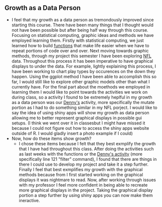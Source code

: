 ## Growth as a Data Person
- I feel that my growth as a data person as tremondously improved since starting this course. There have been many things that I thought would not have been possible but after being half way through this course. Focusing on statistical computing, graphic ideas and methods we have employed learning them. Firstly with statistical computing, we just learned how to build [functions](https://github.com/JADunivan5/activity09-functions-intro/blob/main/activity09-functions-intro.md) that make life easier when we have to repeat portions of code over and over. Next moving towards graphic methods, through my project this semester I have been exploring [NFL](https://github.com/JADunivan5/STA418_Project/blob/main/NFL_Project.Rmd) data. Throughout this process it has been imperative to have graphical displays to under the data. For example, lightly explaining this process, I have been working to chart play types by occurences on the down they happen. Using the ggplot method I have been able to accomplish this so far, I would still like to explore other graphic models other than what I currently have. For the final part about the moethods we employed in learning them I would like to point towards the activities we work on during class, so a activity I found to be extremely heplful in my growth as a data person was our [Denny's](https://github.com/JADunivan5/activity07-joins/blob/main/activity07-joins.Rmd) activity, more specifically the mutate portion as I had to do something similar in my NFL porject. I would like to say the idea of using shiny apps will show my growth as data person allowing me to better represent graphical displays in possible gui setups. (I think we went over it in classesbut I might have missed it because I could not figure out how to access the shiny apps website outside of R. I would gladly insert a photo example if I could)
- Now, how do these items show growth?
  - I chose these items because I felt that they best exmplify the growth that I have had throughout this class. After doing the activities such as last weeks with the functions or the [Denny's activity](https://github.com/JADunivan5/activity07-joins/blob/main/activity07-joins.Rmd) (more specifically line 121 "filter" command), I found that there are things in there I could use to develop my project and take it a step further. Finally I feel that best exmplifies my growth with the graphical methods because from I first started working on the graphical displays it was nightmare to read. Now, after working through issues with my professor I feel more confident in being able to recreate more graphical displays in the project. Taking the graphical display portion a step further by using shiny apps you can now make them ineractive.
